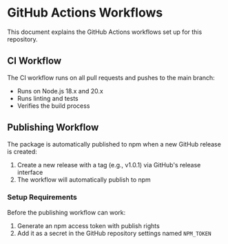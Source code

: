 # GitHub Actions Workflows

This document explains the GitHub Actions workflows set up for this repository.

## CI Workflow

The CI workflow runs on all pull requests and pushes to the main branch:
- Runs on Node.js 18.x and 20.x
- Runs linting and tests
- Verifies the build process

## Publishing Workflow

The package is automatically published to npm when a new GitHub release is created:

1. Create a new release with a tag (e.g., v1.0.1) via GitHub's release interface
2. The workflow will automatically publish to npm

### Setup Requirements

Before the publishing workflow can work:

1. Generate an npm access token with publish rights
2. Add it as a secret in the GitHub repository settings named `NPM_TOKEN`